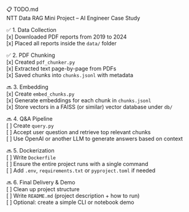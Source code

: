 📋 TODO.md  
NTT Data RAG Mini Project – AI Engineer Case Study

✅ 1. Data Collection  
[x] Downloaded PDF reports from 2019 to 2024  
[x] Placed all reports inside the `data/` folder  

✅ 2. PDF Chunking  
[x] Created `pdf_chunker.py`  
[x] Extracted text page-by-page from PDFs  
[x] Saved chunks into `chunks.jsonl` with metadata  

🔜 3. Embedding  
[x] Create `embed_chunks.py`  
[x] Generate embeddings for each chunk in `chunks.jsonl`  
[x] Store vectors in a FAISS (or similar) vector database under `db/`  

🔜 4. Q&A Pipeline  
[ ] Create `query.py`  
[ ] Accept user question and retrieve top relevant chunks  
[ ] Use OpenAI or another LLM to generate answers based on context  

🔜 5. Dockerization  
[ ] Write `Dockerfile`  
[ ] Ensure the entire project runs with a single command  
[ ] Add `.env`, `requirements.txt` or `pyproject.toml` if needed  

🔜 6. Final Delivery & Demo  
[ ] Clean up project structure  
[ ] Write `README.md` (project description + how to run)  
[ ] Optional: create a simple CLI or notebook demo  
